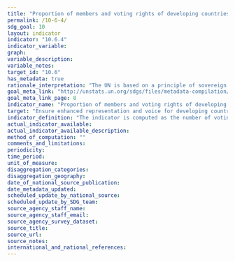 ```yaml
---
title: "Proportion of members and voting rights of developing countries in international organizations"
permalink: /10-6-4/
sdg_goal: 10
layout: indicator
indicator: "10.6.4"
indicator_variable: 
graph: 
variable_description: 
variable_notes: 
target_id: "10.6"
has_metadata: true
rationale_interpretation: "The UN is based on a principle of sovereign equality of all its Member States (Article 2, UN Charter). Voting rights in international organizations, particularly those under the auspices of the UN system, should respect this principle. This indicator aims to measure the degree to which States enjoy equal representation in international organizations."
goal_meta_link: "http://unstats.un.org/sdgs/files/metadata-compilation/Metadata-Goal-10.pdf"
goal_meta_link_page: 8
indicator_name: "Proportion of members and voting rights of developing countries in international organizations"
target: "Ensure enhanced representation and voice for developing countries in decision-making in global international economic and financial institutions in order to deliver more effective, credible, accountable and legitimate institutions."
indicator_definition: "The indicator is computed as the number of voting rights allocated to developing countries, divided by the total number of voting rights in international organizations, multiplied by 100."
actual_indicator_available: 
actual_indicator_available_description: 
method_of_computation: ""
comments_and_limitations: 
periodicity: 
time_period: 
unit_of_measure: 
disaggregation_categories: 
disaggregation_geography: 
date_of_national_source_publication: 
date_metadata_updated: 
scheduled_update_by_national_source: 
scheduled_update_by_SDG_team: 
source_agency_staff_name: 
source_agency_staff_email: 
source_agency_survey_dataset: 
source_title: 
source_url: 
source_notes: 
international_and_national_references: 
---
```


